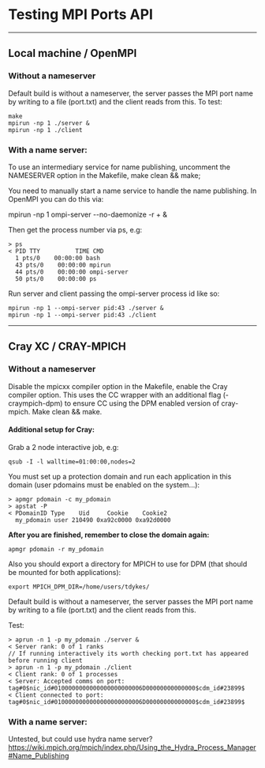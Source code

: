 # Testing MPI Ports API
-------
## Local machine / OpenMPI
### Without a nameserver

Default build is without a nameserver, the server passes the MPI port name by writing to a file (port.txt) and the client reads from this. To test:

    make 
    mpirun -np 1 ./server &
    mpirun -np 1 ./client

### With a name server: 

To use an intermediary service for name publishing, uncomment the NAMESERVER option in the Makefile, make clean && make;

You need to manually start a name service to handle the name publishing. In OpenMPI you can do this via:

mpirun -np 1  ompi-server --no-daemonize -r + &

Then get the process number via ps, e.g: 

    > ps
    < PID TTY          TIME CMD
      1 pts/0    00:00:00 bash
      43 pts/0    00:00:00 mpirun
      44 pts/0    00:00:00 ompi-server
      50 pts/0    00:00:00 ps 

Run server and client passing the ompi-server process id like so:

    mpirun -np 1 --ompi-server pid:43 ./server &
    mpirun -np 1 --ompi-server pid:43 ./client

------
## Cray XC / CRAY-MPICH
### Without a nameserver

Disable the mpicxx compiler option in the Makefile, enable the Cray compiler option. This uses the CC wrapper with an additional flag (-craympich-dpm) to ensure CC using the DPM enabled version of cray-mpich. Make clean && make.

#### Additional setup for Cray:

Grab a 2 node interactive job, e.g:

    qsub -I -l walltime=01:00:00,nodes=2

You must set up a protection domain and run each application in this domain (user pdomains must be enabled on the system...):

    > apmgr pdomain -c my_pdomain
    > apstat -P
    < PDomainID Type    Uid     Cookie    Cookie2
      my_pdomain user 210490 0xa92c0000 0xa92d0000

**After you are finished, remember to close the domain again:**

    apmgr pdomain -r my_pdomain 

Also you should export a directory for MPICH to use for DPM (that should be mounted for both applications):

    export MPICH_DPM_DIR=/home/users/tdykes/

Default build is without a nameserver, the server passes the MPI port name by writing to a file (port.txt) and the client reads from this. 

Test:

    > aprun -n 1 -p my_pdomain ./server &
    < Server rank: 0 of 1 ranks
    // If running interactively its worth checking port.txt has appeared before running client
    > aprun -n 1 -p my_pdomain ./client
    < Client rank: 0 of 1 processes
    < Server: Accepted comms on port: tag#0$nic_id#0100000000000000000000006D00000000000000$cdm_id#23899$
    < Client connected to port: tag#0$nic_id#0100000000000000000000006D00000000000000$cdm_id#23899$

### With a name server: 

Untested, but could use hydra name server? https://wiki.mpich.org/mpich/index.php/Using_the_Hydra_Process_Manager#Name_Publishing
